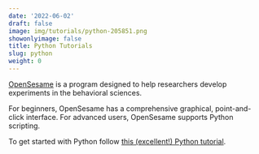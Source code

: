 ```yaml
---
date: '2022-06-02'
draft: false
image: img/tutorials/python-205851.png
showonlyimage: false
title: Python Tutorials
slug: python
weight: 0
---
```


[OpenSesame](https://osdoc.cogsci.nl) is a program designed to help researchers develop experiments in the behavioral sciences.

<!--more-->

For beginners, OpenSesame has a comprehensive graphical, point-and-click interface. For advanced users, OpenSesame supports Python scripting.

To get started with Python follow [this (excellent!) Python tutorial](https://learnpythontherightway.com/#read).
